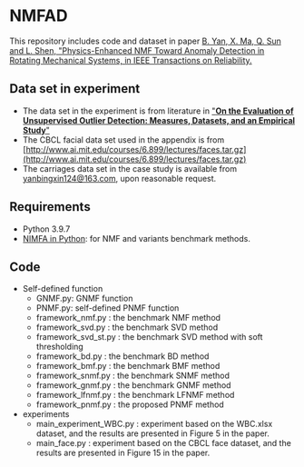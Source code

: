 # NMFAD
This repository includes code and dataset in paper [B. Yan, X. Ma, Q. Sun and L. Shen, "Physics-Enhanced NMF Toward Anomaly Detection in Rotating Mechanical Systems, in IEEE Transactions on Reliability.](https://ieeexplore.ieee.org/document/10579702)
## Data set in experiment
- The data set in the experiment is from literature in ["__On the Evaluation of Unsupervised Outlier Detection:
Measures, Datasets, and an Empirical Study__"](https://www.dbs.ifi.lmu.de/research/outlier-evaluation/DAMI/)
- The CBCL facial data set used in the appendix is from [http://www.ai.mit.edu/courses/6.899/lectures/faces.tar.gz](http://www.ai.mit.edu/courses/6.899/lectures/faces.tar.gz)
- The carriages data set in the case study is available from yanbingxin124@163.com, upon reasonable request.
## Requirements
- Python 3.9.7
- [NIMFA in Python](http://nimfa.biolab.si/): for NMF and variants benchmark methods.
## Code
- Self-defined function
  - GNMF.py: GNMF function
  - PNMF.py: self-defined PNMF function
  - framework_nmf.py : the benchmark NMF method
  - framework_svd.py : the benchmark SVD method
  - framework_svd_st.py : the benchmark SVD method with soft thresholding
  - framework_bd.py : the benchmark BD method
  - framework_bmf.py : the benchmark BMF method
  - framework_snmf.py : the benchmark SNMF method
  - framework_gnmf.py : the benchmark GNMF method
  - framework_lfnmf.py : the benchmark LFNMF method
  - framework_pnmf.py : the proposed PNMF method
- experiments
  - main_experiment_WBC.py : experiment based on the WBC.xlsx dataset, and the results are presented in Figure 5 in the paper.
  - main_face.py : experiment based on the CBCL face dataset, and the results are presented in Figure 15 in the paper.
